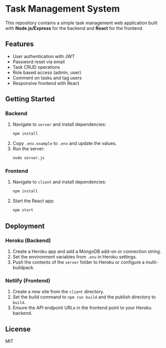 # Task Management System

This repository contains a simple task management web application built with **Node.js/Express** for the backend and **React** for the frontend.

## Features
- User authentication with JWT
- Password reset via email
- Task CRUD operations
- Role based access (admin, user)
- Comment on tasks and tag users
- Responsive frontend with React

## Getting Started

### Backend
1. Navigate to `server` and install dependencies:
   ```bash
   npm install
   ```
2. Copy `.env.example` to `.env` and update the values.
3. Run the server:
   ```bash
   node server.js
   ```

### Frontend
1. Navigate to `client` and install dependencies:
   ```bash
   npm install
   ```
2. Start the React app:
   ```bash
   npm start
   ```

## Deployment

### Heroku (Backend)
1. Create a Heroku app and add a MongoDB add-on or connection string.
2. Set the environment variables from `.env` in Heroku settings.
3. Push the contents of the `server` folder to Heroku or configure a multi-buildpack.

### Netlify (Frontend)
1. Create a new site from the `client` directory.
2. Set the build command to `npm run build` and the publish directory to `build`.
3. Ensure the API endpoint URLs in the frontend point to your Heroku backend.

## License
MIT
